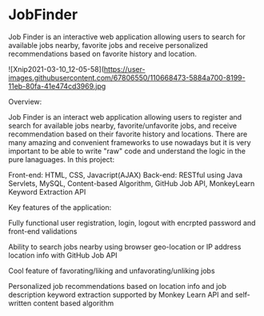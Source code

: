 # JobFinder
Job Finder is an interactive web application allowing users to search for available jobs nearby, favorite jobs and receive personalized recommendations based on favorite history and location.


![Xnip2021-03-10_12-05-58](https://user-images.githubusercontent.com/67806550/110668473-5884a700-8199-11eb-80fa-41e474cd3969.jpg


Overview:

Job Finder is an interact web application allowing users to register and search for available jobs nearby, favorite/unfavorite jobs, and receive recommendation
based on their favorite history and locations. There are many amazing and convenient frameworks to use nowadays but it is very important to be able to write 
"raw" code and understand the logic in the pure lanaguages. In this project:

Front-end: HTML, CSS, Javacript(AJAX)
Back-end: RESTful using Java Servlets, MySQL, Content-based Algorithm, GitHub Job API, MonkeyLearn Keyword Extraction API


Key features of the application:

Fully functional user registration, login, logout with encrpted password and front-end validations

Ability to search jobs nearby using browser geo-location or IP address location info with GitHub Job API

Cool feature of favorating/liking and unfavorating/unliking jobs

Personalized job recommendations based on location info and job description keyword extraction supported by Monkey Learn API and self-written content based algorithm
